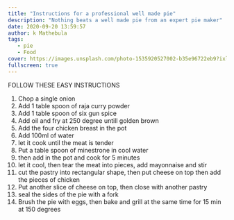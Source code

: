 ```yaml
---
title: "Instructions for a professional well made pie"
description: "Nothing beats a well made pie from an expert pie maker"
date: 2020-09-20 13:59:57
author: k Mathebula
tags:
   - pie
   - Food
cover: https://images.unsplash.com/photo-1535920527002-b35e96722eb9?ixlib=rb-1.2.1&ixid=eyJhcHBfaWQiOjEyMDd9&auto=format&fit=crop&w=1000&q=80
fullscreen: true
---
```

 FOLLOW THESE EASY INSTRUCTIONS
 
1. Chop a single onion
2. Add 1 table spoon of raja curry powder  
3. Add 1 table spoon of six gun spice
4. Add oil and fry at 250 degree untill golden brown
5. Add the four chicken breast in the pot
6. Add 100ml of water
7. let it cook until the meat is tender
8. Put a table spoon of minestrone in cool water
9. then add in the pot and cook for 5 minutes
10. let it cool, then tear the meat into pieces, add mayonnaise and stir 
11. cut the pastry into rectangular shape, then put cheese on top then add the pieces of chicken
12. Put another slice of cheese on top, then close with another pastry
13. seal the sides of the pie with a fork 
14. Brush the pie with eggs, then bake and grill at the same time for 15 min at 150 degrees





